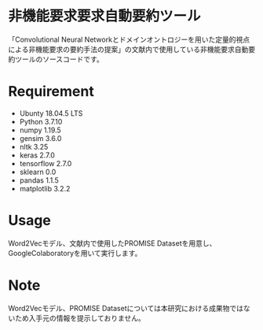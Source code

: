 # 非機能要求要求自動要約ツール
 
「Convolutional Neural Networkとドメインオントロジーを用いた定量的視点による非機能要求の要約手法の提案」の文献内で使用している非機能要求自動要約ツールのソースコードです。

# Requirement
 
* Ubunty 18.04.5 LTS
* Python 3.7.10
* numpy 1.19.5
* gensim 3.6.0
* nltk 3.25
* keras 2.7.0
* tensorflow 2.7.0
* sklearn 0.0
* pandas 1.1.5
* matplotlib 3.2.2

# Usage

Word2Vecモデル、文献内で使用したPROMISE Datasetを用意し、GoogleColaboratoryを用いて実行します。
 
# Note

Word2Vecモデル、PROMISE Datasetについては本研究における成果物ではないため入手元の情報を提示しておりません。
